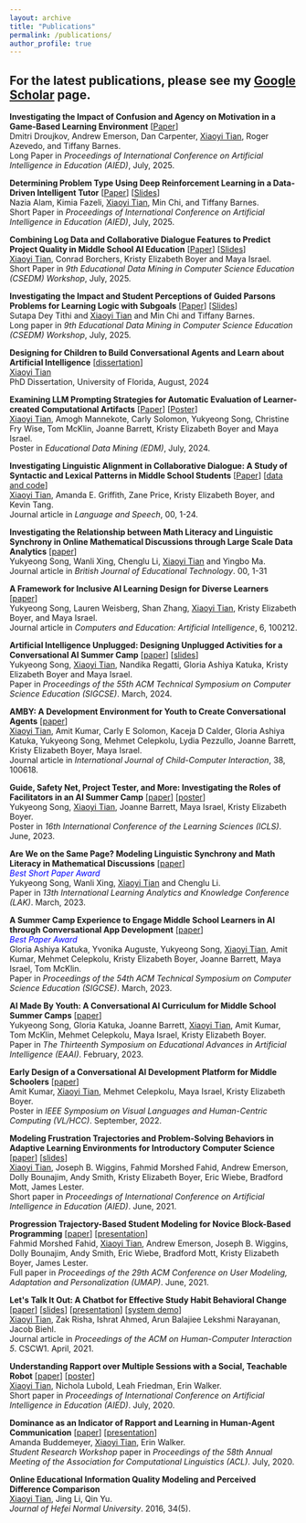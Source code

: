 ```yaml
---
layout: archive
title: "Publications"
permalink: /publications/
author_profile: true 
---
```

<script src="https://www.w3counter.com/tracker.js?id=129746"></script>
## For the latest publications, please see my [Google Scholar](https://scholar.google.com/citations?user=kc4yf5UAAAAJ&hl=en) page. 


**Investigating the Impact of Confusion and Agency on Motivation in a Game-Based Learning Environment** \[[Paper](https://link.springer.com/chapter/10.1007/978-3-031-98465-5_18)\]<br/> 
Dmitri Droujkov, Andrew Emerson, Dan Carpenter, <u>Xiaoyi Tian</u>, Roger Azevedo, and Tiffany Barnes.<br/>
Long Paper in *Proceedings of International Conference on Artificial Intelligence in Education (AIED)*, July, 2025. 

**Determining Problem Type Using Deep Reinforcement Learning in a Data-Driven Intelligent Tutor** \[[Paper](https://link.springer.com/chapter/10.1007/978-3-031-98420-4_13)\] \[[Slides](../files/Alam_AIED2025_DRL.pdf)\]<br/> 
Nazia Alam, Kimia Fazeli, <u>Xiaoyi Tian</u>, Min Chi, and Tiffany Barnes.<br/>
Short Paper in *Proceedings of International Conference on Artificial Intelligence in Education (AIED)*, July, 2025. 

**Combining Log Data and Collaborative Dialogue Features to Predict Project Quality in Middle School AI Education** \[[Paper](https://arxiv.org/pdf/2506.11326)\] \[[Slides](../files/Borchers_CSEDM25_AMBY.pdf)\]<br/> 
<u>Xiaoyi Tian</u>, Conrad Borchers, Kristy Elizabeth Boyer and Maya Israel.<br/>
Short Paper in *9th Educational Data Mining in Computer Science Education (CSEDM) Workshop*, July, 2025. 

**Investigating the Impact and Student Perceptions of Guided Parsons Problems for Learning Logic with Subgoals** \[[Paper](https://arxiv.org/pdf/2505.04712)\] \[[Slides](../files/Tithi_CSEDM25_GuidedParsons.pdf)\]<br/> 
Sutapa Dey Tithi and <u>Xiaoyi Tian</u> and Min Chi and Tiffany Barnes.<br/>
Long paper in *9th Educational Data Mining in Computer Science Education (CSEDM) Workshop*, July, 2025. 

**Designing for Children to Build Conversational Agents and Learn about Artificial Intelligence** \[[dissertation](../files/PhD_Dissertation_Xiaoyi_Tian.pdf)\]<br/> 
<u>Xiaoyi Tian</u><br/> 
PhD Dissertation, University of Florida, August, 2024

**Examining LLM Prompting Strategies for Automatic Evaluation of Learner-created Computational Artifacts** \[[Paper](../files/Tian_EDM2024_paper.pdf)\] \[[Poster](../files/Tian_EDM2024_poster.pdf)\]<br/> 
<u>Xiaoyi Tian</u>, Amogh Mannekote, Carly Solomon, Yukyeong Song, Christine Fry Wise, Tom McKlin, Joanne Barrett, Kristy Elizabeth Boyer and Maya Israel.<br/>
Poster in *Educational Data Mining (EDM)*, July, 2024. 

**Investigating Linguistic Alignment in Collaborative Dialogue: A Study of Syntactic and Lexical Patterns in Middle School Students** \[[Paper](../files/Tian_Linguistic_Alignment_LAS_2024.pdf)\] \[[data and code](https://osf.io/97sak/)\] <br/>
<u>Xiaoyi Tian</u>, Amanda E. Griffith, Zane Price, Kristy Elizabeth Boyer, and Kevin Tang.<br/>
Journal article in *Language and Speech*, 00, 1-24. 

**Investigating the Relationship between Math Literacy and Linguistic Synchrony in Online Mathematical Discussions through Large Scale Data Analytics** \[[paper](https://doi.org/10.1111/bjet.13444)\] <br/>
Yukyeong Song, Wanli Xing, Chenglu Li, <u>Xiaoyi Tian</u> and Yingbo Ma.<br/>
Journal article in *British Journal of Educational Technology*. 00, 1-31

**A Framework for Inclusive AI Learning Design for Diverse Learners** \[[paper](https://doi.org/10.1016/j.caeai.2024.100212)\]<br/>
Yukyeong Song, Lauren Weisberg, Shan Zhang, <u>Xiaoyi Tian</u>, Kristy Elizabeth Boyer, and Maya Israel.<br/>
Journal article in *Computers and Education: Artificial Intelligence*, 6, 100212. 

**Artificial Intelligence Unplugged: Designing Unplugged Activities for a Conversational AI Summer Camp** \[[paper](https://doi.org/10.1145/3626252.3630783)\] \[[slides](../files/SIGCSE_2024_AI_Unplugged_slides.pdf)\]<br/>
Yukyeong Song, <u>Xiaoyi Tian</u>, Nandika Regatti, Gloria Ashiya Katuka, Kristy Elizabeth Boyer and Maya Israel.<br/>
Paper in *Proceedings of the 55th ACM Technical Symposium on Computer Science Education (SIGCSE)*. March, 2024.

**AMBY: A Development Environment for Youth to Create Conversational Agents** \[[paper](https://doi.org/10.1016/j.ijcci.2023.100618)\] <br/>
<u>Xiaoyi Tian</u>, Amit Kumar, Carly E Solomon, Kaceja D Calder, Gloria Ashiya Katuka, Yukyeong Song, Mehmet Celepkolu, Lydia Pezzullo, Joanne Barrett, Kristy Elizabeth Boyer, Maya Israel.<br/>
Journal article in *International Journal of Child-Computer Interaction*, 38, 100618. 

**Guide, Safety Net, Project Tester, and More: Investigating the Roles of Facilitators in an AI Summer Camp** \[[paper](../files/Song_ISLS2023_paper.pdf)\] \[[poster](../files/Song_ISLS2023_poster.pdf)\]<br/>
Yukyeong Song, <u>Xiaoyi Tian</u>, Joanne Barrett, Maya Israel, Kristy Elizabeth Boyer.<br/>
Poster in *16th International Conference of the Learning Sciences (ICLS)*. June, 2023.


**Are We on the Same Page? Modeling Linguistic Synchrony and Math Literacy in Mathematical Discussions** \[[paper](../files/Song_LAK_2023.pdf)\] <br/>
<span style="color:blue">*Best Short Paper Award*</span>
<br/>
Yukyeong Song, Wanli Xing, <u>Xiaoyi Tian</u> and Chenglu Li.<br/>
Paper in *13th International Learning Analytics and Knowledge Conference (LAK)*. March, 2023.

**A Summer Camp Experience to Engage Middle School Learners in AI through Conversational App Development** \[[paper](../files/Katuka_SIGCSE_2023.pdf)\] <br/>
<span style="color:blue">*Best Paper Award* </span>
<br/> 
Gloria Ashiya Katuka, Yvonika Auguste, Yukyeong Song, <u>Xiaoyi Tian</u>, Amit Kumar, Mehmet Celepkolu, Kristy Elizabeth Boyer, Joanne Barrett, Maya Israel, Tom McKlin.<br/>
Paper in *Proceedings of the 54th ACM Technical Symposium on Computer Science Education (SIGCSE)*. March, 2023.


**AI Made By Youth: A Conversational AI Curriculum for Middle School Summer Camps** \[[paper](../files/Song_EAAI_2023.pdf)\] 
<br/> 
Yukyeong Song, Gloria Katuka, Joanne Barrett, <u>Xiaoyi Tian</u>, Amit Kumar, Tom McKlin, Mehmet Celepkolu, Maya Israel, Kristy Elizabeth Boyer.<br/>
Paper in *The Thirteenth Symposium on Educational Advances in Artificial Intelligence (EAAI)*. February, 2023.

**Early Design of a Conversational AI Development Platform for Middle Schoolers** \[[paper](../files/Kumar_VLHCC2022_poster_manuscript.pdf)\] <br/> 
Amit Kumar, <u>Xiaoyi Tian</u>, Mehmet Celepkolu, Maya Israel, Kristy Elizabeth Boyer.<br/>
Poster in *IEEE Symposium on Visual Languages and Human-Centric Computing (VL/HCC)*. September, 2022.

**Modeling Frustration Trajectories and Problem-Solving Behaviors in Adaptive Learning Environments for Introductory Computer Science** \[[paper](../files/Tian_AIED_2021_PRIME.pdf)\] \[[slides](../files/Tian_AIED2021_PRIME_slides.pdf)\] <br/> 
<u>Xiaoyi Tian</u>, Joseph B. Wiggins, Fahmid Morshed Fahid, Andrew Emerson, Dolly Bounajim, Andy Smith, Kristy Elizabeth Boyer, Eric Wiebe, Bradford Mott, James Lester.<br/> 
Short paper in *Proceedings of International Conference on Artificial Intelligence in Education (AIED)*. June, 2021.

**Progression Trajectory-Based Student Modeling for Novice Block-Based Programming** \[[paper](../files/Fahid_UMAP_2021.pdf)\] \[[presentation](https://dl.acm.org/doi/10.1145/3450613.3456833#sec-supp)\] <br/>
Fahmid Morshed Fahid, <u>Xiaoyi Tian</u>, Andrew Emerson, Joseph B. Wiggins, Dolly Bounajim, Andy Smith, Eric Wiebe, Bradford Mott, Kristy Elizabeth Boyer, James Lester.<br/> 
Full paper in *Proceedings of the 29th ACM Conference on User Modeling, Adaptation and Personalization (UMAP)*. June, 2021.

**Let's Talk It Out: A Chatbot for Effective Study Habit Behavioral Change** \[[paper](../files/Tian_CSCW2021_Official_paper.pdf)\] \[[slides](../files/Tian_CSCW21_chatbot_slides.pdf)\] \[[presentation](https://www.youtube.com/watch?v=rHN_aeZvpyY)\] \[[system demo](https://youtu.be/bLlDL5UCMeI)\]<br/> 
<u>Xiaoyi Tian</u>, Zak Risha, Ishrat Ahmed, Arun Balajiee Lekshmi Narayanan, Jacob Biehl.<br/> 
Journal article in *Proceedings of the ACM on Human-Computer Interaction 5*. CSCW1. April, 2021.

**Understanding Rapport over Multiple Sessions with a Social, Teachable Robot** \[[paper](http://txiaoyi.com/files/Tian_AIED2020_Paper_Robot_multisession.pdf)\] \[[poster](http://txiaoyi.com/files/Tian_aied2020_poster.pdf)\]<br/>
<u>Xiaoyi Tian</u>, Nichola Lubold, Leah Friedman, Erin Walker.<br/> 
Short paper in *Proceedings of International Conference on Artificial Intelligence in Education (AIED)*. July, 2020.

**Dominance as an Indicator of Rapport and Learning in Human-Agent Communication** \[[paper](http://txiaoyi.com/files/Buddemeyer_ACL_SRW.pdf)\] \[[presentation](https://virtual.acl2020.org/paper_srw.46.html)\]<br/>
Amanda Buddemeyer, <u>Xiaoyi Tian</u>, Erin Walker.<br/>
*Student Research Workshop* paper in *Proceedings of the 58th Annual Meeting of the Association for Computational Linguistics (ACL)*. July, 2020.

**Online Educational Information Quality Modeling and Perceived Difference Comparison**<br/>
<u>Xiaoyi Tian</u>, Jing Li, Qin Yu.<br/>
*Journal of Hefei Normal University*. 2016, 34(5).


